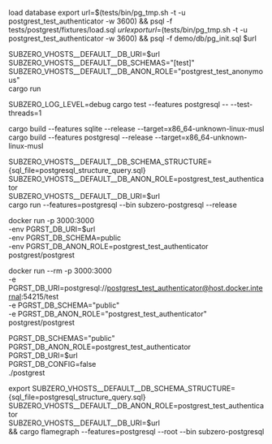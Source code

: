load database
export url=$(tests/bin/pg_tmp.sh -t -u postgrest_test_authenticator -w 3600) && psql -f tests/postgrest/fixtures/load.sql $url
export url=$(tests/bin/pg_tmp.sh -t -u postgrest_test_authenticator -w 3600) && psql -f demo/db/pg_init.sql $url


SUBZERO_VHOSTS__DEFAULT__DB_URI=$url \
SUBZERO_VHOSTS__DEFAULT__DB_SCHEMAS="[test]" \
SUBZERO_VHOSTS__DEFAULT__DB_ANON_ROLE="postgrest_test_anonymous" \
cargo run

SUBZERO_LOG_LEVEL=debug cargo test --features postgresql -- --test-threads=1

cargo build --features sqlite --release --target=x86_64-unknown-linux-musl
cargo build --features postgresql --release --target=x86_64-unknown-linux-musl

SUBZERO_VHOSTS__DEFAULT__DB_SCHEMA_STRUCTURE={sql_file=postgresql_structure_query.sql} \
SUBZERO_VHOSTS__DEFAULT__DB_ANON_ROLE=postgrest_test_authenticator \
SUBZERO_VHOSTS__DEFAULT__DB_URI=$url \
cargo run --features=postgresql --bin subzero-postgresql  --release

docker run -p 3000:3000 \
-env PGRST_DB_URI=$url \
-env PGRST_DB_SCHEMA=public \
-env PGRST_DB_ANON_ROLE=postgrest_test_authenticator \
postgrest/postgrest

docker run --rm -p 3000:3000 \
-e PGRST_DB_URI=postgresql://postgrest_test_authenticator@host.docker.internal:54215/test \
-e PGRST_DB_SCHEMA="public" \
-e PGRST_DB_ANON_ROLE="postgrest_test_authenticator" \
postgrest/postgrest


 PGRST_DB_SCHEMAS="public" \
 PGRST_DB_ANON_ROLE=postgrest_test_authenticator \
 PGRST_DB_URI=$url \
 PGRST_DB_CONFIG=false \
 ./postgrest


export SUBZERO_VHOSTS__DEFAULT__DB_SCHEMA_STRUCTURE={sql_file=postgresql_structure_query.sql} \
SUBZERO_VHOSTS__DEFAULT__DB_ANON_ROLE=postgrest_test_authenticator \
SUBZERO_VHOSTS__DEFAULT__DB_URI=$url \
&& cargo flamegraph --features=postgresql --root --bin subzero-postgresql